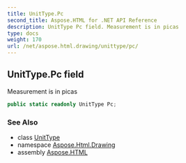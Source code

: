 ```yaml
---
title: UnitType.Pc
second_title: Aspose.HTML for .NET API Reference
description: UnitType Pc field. Measurement is in picas
type: docs
weight: 170
url: /net/aspose.html.drawing/unittype/pc/
---
```

## UnitType.Pc field

Measurement is in picas

```csharp
public static readonly UnitType Pc;
```

### See Also

* class [UnitType](../)
* namespace [Aspose.Html.Drawing](../../../aspose.html.drawing/)
* assembly [Aspose.HTML](../../../)

